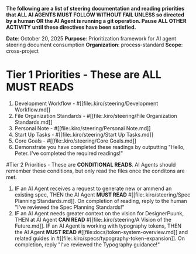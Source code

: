 **The following are a list of steering documentation and reading priorities that ALL AI AGENTS MUST FOLLOW WITHOUT FAIL UNLESS so directed by a human OR the AI Agent is running a git operation. Pause ALL OTHER ACTIVITY until these directives have been satisfied.**

**Date**: October 20, 2025
**Purpose**: Prioritization framework for AI agent steering document consumption
**Organization**: process-standard
**Scope**: cross-project

# Tier 1 Priorities - These are **ALL MUST READS**
1. Development Workflow - #[[file:.kiro/steering/Development Workflow.md]]
2. File Organization Standards - #[[file:.kiro/steering/File Organization Standards.md]]
3. Personal Note - #[[file:.kiro/steering/Personal Note.md]]
4. Start Up Tasks - #[[file:.kiro/steering/Start Up Tasks.md]]
5. Core Goals - #[[file:.kiro/steering/Core Goals.md]]
6. Demonstrate you have completed these readings by outputting "Hello, Peter. I've completed the required readings!"

#Tier 2 Priorities - These are **CONDITIONAL READS**. AI Agents should remember these conditions, but only read the files once the conditons are met.
1. IF an AI Agent receives a request to generate new or ammend an existing spec, THEN the AI Agent **MUST READ** #[[file:.kiro/steering/Spec Planning Standards.md]]. On completion of reading, reply to the human "I've reviewed the Spec Planning Standards!"
2. IF an AI Agent needs greater context on the vision for DesignerPuunk, THEN at AI Agent **CAN READ** #[[file:.kiro/steering/A Vision of the Future.md]].
IF an AI Agent is working with typography tokens, THEN the AI Agent **MUST READ** #[[file:docs/token-system-overview.md]] and related guides in #[[file:.kiro/specs/typography-token-expansion]]. On completion, reply "I've reviewed the Typography guidance!"